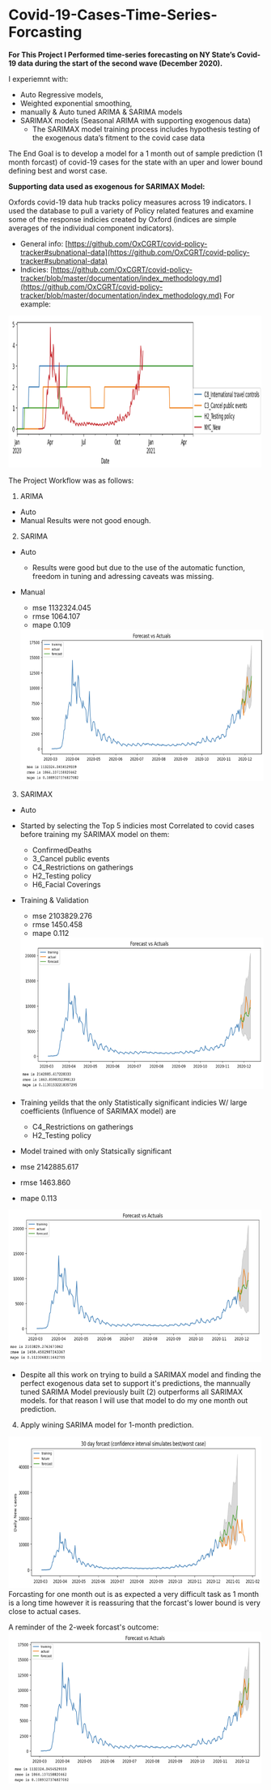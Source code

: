 # Covid-19-Cases-Time-Series-Forcasting

**For This Project I Performed time-series forecasting on NY State’s Covid-19 data during the start of the second wave (December 2020).**

I experiemnt with:
- Auto Regressive models, 
- Weighted exponential smoothing, 
- manually & Auto tuned ARIMA & SARIMA models 
- SARIMAX models (Seasonal ARIMA with supporting exogenous data)
  - The SARIMAX model training process includes hypothesis testing of the exogenous data’s fitment to the covid case data

The End Goal is to develop a model for a 1 month out of sample prediction (1 month forcast) of covid-19 cases for the state with an uper and lower bound defining best and worst case.

**Supporting data used as exogenous for SARIMAX Model:**

Oxfords covid-19 data hub tracks policy measures across 19 indicators. I used the database to pull a variety of Policy related features and examine some of the response indicies created by Oxford (indices are simple averages of the individual component indicators).
- General info: [https://github.com/OxCGRT/covid-policy-tracker#subnational-data](https://github.com/OxCGRT/covid-policy-tracker#subnational-data)
- Indicies: [https://github.com/OxCGRT/covid-policy-tracker/blob/master/documentation/index_methodology.md](https://github.com/OxCGRT/covid-policy-tracker/blob/master/documentation/index_methodology.md)
For example:
<img src="https://github.com/kamalmukhalalaty/Covid-19-Cases-Time-Series-Forcasting/blob/main/Images/An%20Example%20of%20the%20Oxford%20Database%20Indicators.png" width="500" height="300">

The Project Workflow was as follows:

1. ARIMA
- Auto
- Manual
Results were not good enough. 

2. SARIMA
- Auto
  - Results were good but due to the use of the automatic function, freedom in tuning and adressing caveats was missing.
- Manual 
  - mse 1132324.045
  - rmse 1064.107
  - mape 0.109
  
  <img src="https://github.com/kamalmukhalalaty/Covid-19-Cases-Time-Series-Forcasting/blob/main/Images/Best%202-Week%20Prediction%20(Manually%20Tuned%20SARIMA).png" width="500" height="300">
  
3. SARIMAX
- Auto
- Started by selecting the Top 5 indicies most Correlated to covid cases before training my SARIMAX model on them:
  - ConfirmedDeaths
  - 3_Cancel public events
  - C4_Restrictions on gatherings
  - H2_Testing policy
  - H6_Facial Coverings
- Training & Validation
  - mse 2103829.276
  - rmse 1450.458
  - mape 0.112
  
  <img src="https://github.com/kamalmukhalalaty/Covid-19-Cases-Time-Series-Forcasting/blob/main/Images/SARIMAX%20Top%205.png" width="500" height="300">
  
- Training yeilds that the only Statistically significant indicies W/ large coefficients (Influence of SARIMAX model) are
  - C4_Restrictions on gatherings
  - H2_Testing policy
-  Model trained with only Statsically significant 
  - mse 2142885.617
  - rmse 1463.860
  - mape 0.113

  <img src="https://github.com/kamalmukhalalaty/Covid-19-Cases-Time-Series-Forcasting/blob/main/Images/SARIMAX%20UnSig.png" width="500" height="300">

 - Despite all this work on trying to build a SARIMAX model and finding the perfect exogenous data set to support it's predictions, the mannually tuned SARIMA Model previously built (2) outperforms all SARIMAX models. for that reason I will use that model to do my one month out prediction.

4. Apply wining SARIMA model for 1-month prediction.
<img src="https://github.com/kamalmukhalalaty/Covid-19-Cases-Time-Series-Forcasting/blob/main/Images/1%20Month%20out%20prediction%20using%20Best%20Model.png" width="500" height="300">
Forcasting for one month out is as expected a very difficult task as 1 month is a long time however it is reassuring that the forcast's lower bound is very close to actual cases.

A reminder of the 2-week forcast's outcome:
<img src="https://github.com/kamalmukhalalaty/Covid-19-Cases-Time-Series-Forcasting/blob/main/Images/Best%202-Week%20Prediction%20(Manually%20Tuned%20SARIMA).png" width="500" height="300">

